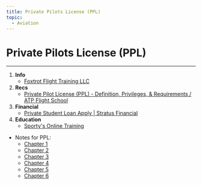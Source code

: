 ```yaml
---
title: Private Pilots License (PPL)
topic:
  - Aviation
---
```

# Private Pilots License (PPL)
___
1. **Info**
    - [Foxtrot Flight Training LLC](https://www.foxtrotflighttraining.com/)
2. **Recs**
    - [Private Pilot License (PPL) - Definition, Privileges, & Requirements / ATP Flight School](https://atpflightschool.com/become-a-pilot/flight-training/private-pilot-license.html)
3. **Financial**
    - [Private Student Loan Apply | Stratus Financial](https://stratus.finance/apply-pilot-student-loan/)
4. **Education** 
    - [Sporty's Online Training](https://courses.sportys.com/training/portal/course/PRIVATE/welcome)

- Notes for PPL:
    - [Chapter 1](aviation/notes/ch1.md)
    - [Chapter 2](aviation/notes/ch2.md)   
    - [Chapter 3](aviation/notes/ch3.md)
    - [Chapter 4](ch4.md)
    - [Chapter 5](ch5.md)
    - [Chapter 6](ch6.md)